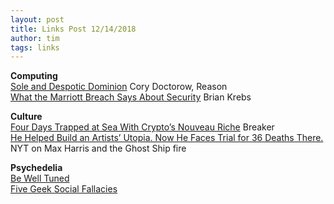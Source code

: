 ```yaml
---
layout: post
title: Links Post 12/14/2018
author: tim
tags: links
---
```


**Computing**  
[Sole and Despotic Dominion](https://reason.com/archives/2018/11/17/sole-and-despotic-dominion) Cory Doctorow, Reason     
[What the Marriott Breach Says About Security](https://krebsonsecurity.com/2018/12/what-the-marriott-breach-says-about-security/) Brian Krebs  

**Culture**  
[Four Days Trapped at Sea With Crypto’s Nouveau Riche](https://breakermag.com/trapped-at-sea-with-cryptos-nouveau-riche/) Breaker   
[He Helped Build an Artists’ Utopia. Now He Faces Trial for 36 Deaths There.](https://www.nytimes.com/2018/12/12/magazine/oakland-warehouse-fire-ghost-ship.html) NYT on Max Harris and the Ghost Ship fire   

**Psychedelia**  
[Be Well Tuned](http://bewelltuned.com/)  
[Five Geek Social Fallacies](http://www.plausiblydeniable.com/opinion/gsf.html)    
